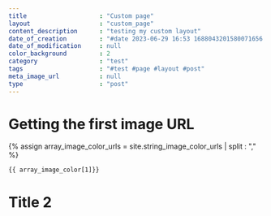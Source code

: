 ```yaml
---
title                    : "Custom page"
layout                   : "custom_page"
content_description      : "testing my custom layout"
date_of_creation         : "#date 2023-06-29 16:53 1688043201580071656 GMT"
date_of_modification     : null
color_background         : 2
category                 : "test"
tags                     : "#test #page #layout #post" 
meta_image_url           : null
type                     : "post"
---
```


# Getting the first image URL

{% assign array_image_color_urls = site.string_image_color_urls | split : "," %}

<!-- images start at 1 for covenience -->
`{{ array_image_color[1]}}`


# Title 2
